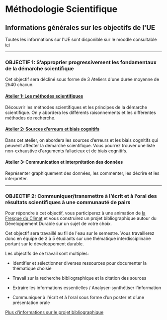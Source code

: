 # Méthodologie Scientifique

## Informations générales sur les objectifs de l'UE

Toutes les informations sur l'UE sont disponible sur le moodle consultable [ici](https://moodle1.u-bordeaux.fr/course/view.php?id=8779)

---

### OBJECTIF 1: S’approprier progressivement les fondamentaux de la démarche scientifique

Cet objectif sera décliné sous forme de 3 Ateliers d'une durée moyenne de 2h40 chacun.

<div class="effet_atelier">

#### [Atelier 1: Les méthodes scientifiques](SiteWeb/Ateliers/Atelier1.md)

Découvrir les méthodes scientifiques et les principes de la démarche scientifique. On y abordera les différents raisonnements et les différentes méthodes de recherche.

</div>

<div class="exemple_atelier">

#### [Atelier 2: Sources d’erreurs et biais cognitifs](SiteWeb/Ateliers/Atelier2.md)

Dans cet atelier, on abordera les sources d’erreurs et les biais cognitifs qui peuvent affecter la démarche scientifique.
Vous pourrez trouver une liste non-exhaustive d'arguments fallacieux et de biais cognitifs.

</div>

<div class="alerte">

#### Atelier 3: Communication et interprétation des données

Représenter graphiquement des données, les commenter, les décrire et les interpréter.

</div>

---

### OBJECTIF 2:  Communiquer/transmettre à l’écrit et à l’oral des résultats scientifiques à une communauté de pairs

Pour répondre à cet objectif, vous participerez à une animation de [la Fresque du Climat](https://fresqueduclimat.org/) et vous construirez un projet bibliographique autour du Développement Durable sur un sujet de votre choix.

Cet objectif sera travaillé au fil de l'eau sur le semestre.
Vous travaillerez donc en équipe de 3 à 5 étudiants sur une thématique interdisciplinaire portant sur le développement durable.

Les objectifs de ce travail sont multiples:

- Identifier et sélectionner diverses ressources pour documenter la thématique choisie

- Travail sur la recherche bibliographique et la citation des sources

- Extraire les informations essentielles / Analyser-synthétiser l’information

- Communiquer à l'écrit et à l’oral sous forme d’un poster et d’une présentation orale

[Plus d'informations sur le projet bibliographique](/Projet.md)
